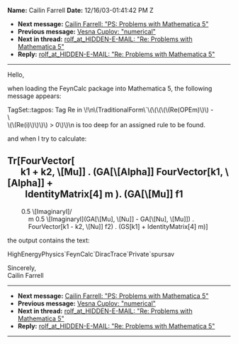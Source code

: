 **Name:** Cailin Farrell
**Date:** 12/16/03-01:41:42 PM Z

  - **Next message:** [Cailin Farrell: "PS: Problems with Mathematica
    5"](0175.html)
  - **Previous message:** [Vesna Cuplov: "numerical"](0173.html)
  - **Next in thread:** [rolf_at_HIDDEN-E-MAIL: "Re: Problems with Mathematica
    5"](0009.html)
  - **Reply:** [rolf_at_HIDDEN-E-MAIL: "Re: Problems with Mathematica
    5"](0009.html)

-----

Hello,  

when loading the FeynCalc package into Mathematica 5, the following  
message appears:  

TagSet::tagpos: Tag Re in
\\\!\\n\\(TraditionalForm\\\`\\(\\(\\(\\(\\(Re(OPEm)\\)\\) -  
\\  
\\(\\(Re(i)\\)\\)\\)\\) \> 0\\)\\)\\n is too deep for an assigned rule
to be found.  

and when I try to calculate:  

Tr[FourVector[  
      k1 + k2, \\[Mu]] . (GA[\\[Alpha]]
FourVector[k1, \\[Alpha]] +  
        IdentityMatrix[4] m ). (GA[\\[Mu]] f1
-  
        0.5 \\[ImaginaryI]/  
            m 0.5 \\[ImaginaryI](GA[\\[Mu],
\\[Nu]] - GA[\\[Nu], \\[Mu]]) .  
            FourVector[k1 - k2, \\[Nu]] f2) .
(GS[k1] + IdentityMatrix[4] m)]  

the output contains the text:  

HighEnergyPhysics\`FeynCalc\`DiracTrace\`Private\`spursav  

Sincerely,  
Cailin Farrell  

-----

  - **Next message:** [Cailin Farrell: "PS: Problems with Mathematica
    5"](0175.html)
  - **Previous message:** [Vesna Cuplov: "numerical"](0173.html)
  - **Next in thread:** [rolf_at_HIDDEN-E-MAIL: "Re: Problems with Mathematica
    5"](0009.html)
  - **Reply:** [rolf_at_HIDDEN-E-MAIL: "Re: Problems with Mathematica
    5"](0009.html)

-----

